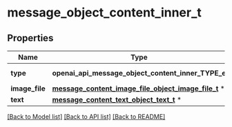 # message_object_content_inner_t

## Properties
Name | Type | Description | Notes
------------ | ------------- | ------------- | -------------
**type** | **openai_api_message_object_content_inner_TYPE_e** | Always &#x60;image_file&#x60;. | 
**image_file** | [**message_content_image_file_object_image_file_t**](message_content_image_file_object_image_file.md) \* |  | 
**text** | [**message_content_text_object_text_t**](message_content_text_object_text.md) \* |  | 

[[Back to Model list]](../README.md#documentation-for-models) [[Back to API list]](../README.md#documentation-for-api-endpoints) [[Back to README]](../README.md)


